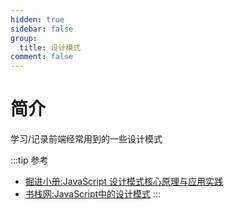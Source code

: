 ```yaml
---
hidden: true
sidebar: false
group:
  title: 设计模式
comment: false
---
```


# 简介

学习/记录前端经常用到的一些设计模式

:::tip 参考

- [掘进小册:JavaScript 设计模式核⼼原理与应⽤实践](https://juejin.cn/book/6844733790204461070/section/6844733790263197703)
- [书栈网:JavaScript中的设计模式](https://www.bookstack.cn/read/design-pattern-in-javascript/README.md)
  :::
